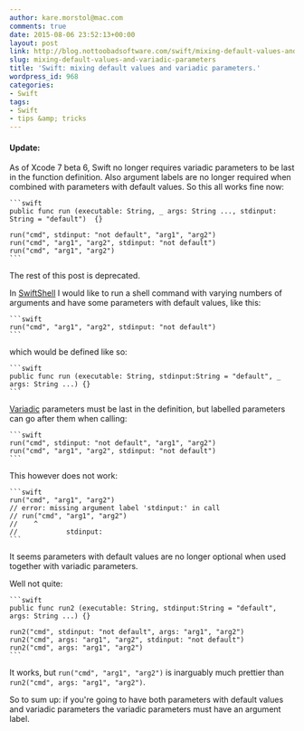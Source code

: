 ```yaml
---
author: kare.morstol@mac.com
comments: true
date: 2015-08-06 23:52:13+00:00
layout: post
link: http://blog.nottoobadsoftware.com/swift/mixing-default-values-and-variadic-parameters/
slug: mixing-default-values-and-variadic-parameters
title: 'Swift: mixing default values and variadic parameters.'
wordpress_id: 968
categories:
- Swift
tags:
- Swift
- tips &amp; tricks
---
```


#### Update:

As of Xcode 7 beta 6, Swift no longer requires variadic parameters to be last in the function definition. Also argument labels are no longer required when combined with parameters with default values. So this all works fine now:

    
    ```swift
    public func run (executable: String, _ args: String ..., stdinput: String = "default")  {}
    
    run("cmd", stdinput: "not default", "arg1", "arg2")
    run("cmd", "arg1", "arg2", stdinput: "not default")
    run("cmd", "arg1", "arg2")
    ```

The rest of this post is deprecated.

<!-- more -->

In [SwiftShell](https://github.com/kareman/SwiftShell/tree/Swift2.0) I would like to run a shell command with varying numbers of arguments and have some parameters with default values, like this:

    
    ```swift
    run("cmd", "arg1", "arg2", stdinput: "not default")
    ```

which would be defined like so:

    
    ```swift
    public func run (executable: String, stdinput:String = "default", _ args: String ...) {}
    ```

[Variadic](https://developer.apple.com/library/ios/documentation/Swift/Conceptual/Swift_Programming_Language/Functions.html#//apple_ref/doc/uid/TP40014097-CH10-ID171) parameters must be last in the definition, but labelled parameters can go after them when calling:

    
    ```swift
    run("cmd", stdinput: "not default", "arg1", "arg2")
    run("cmd", "arg1", "arg2", stdinput: "not default")
    ```

This however does not work:

    
    ```swift
    run("cmd", "arg1", "arg2")
    // error: missing argument label 'stdinput:' in call
    // run("cmd", "arg1", "arg2")
    //    ^
    //            stdinput: 
    ```

It seems parameters with default values are no longer optional when used together with variadic parameters.

Well not quite:

    
    ```swift
    public func run2 (executable: String, stdinput:String = "default", args: String ...) {}
    
    run2("cmd", stdinput: "not default", args: "arg1", "arg2")
    run2("cmd", args: "arg1", "arg2", stdinput: "not default")
    run2("cmd", args: "arg1", "arg2") 
    ```

It works, but `run("cmd", "arg1", "arg2")` is inarguably much prettier than `run2("cmd", args: "arg1", "arg2")`.

So to sum up: if you're going to have both parameters with default values and variadic parameters the variadic parameters must have an argument label.
